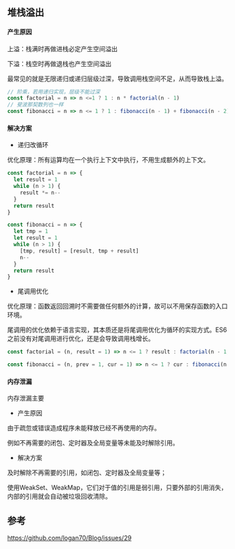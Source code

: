 ## 堆栈溢出

#### 产生原因

上溢：栈满时再做进栈必定产生空间溢出

下溢：栈空时再做退栈也产生空间溢出

最常见的就是无限递归或递归层级过深，导致调用栈空间不足，从而导致栈上溢。

```javascript
// 阶乘，若用递归实现，层级不能过深
const factorial = n => n <=1 ? 1 : n * factorial(n - 1)
// 斐波那契数列也一样
const fibonacci = n => n <= 1 ? 1 : fibonacci(n - 1) + fibonacci(n - 2)

```

#### 解决方案

- 递归改循环

优化原理：所有运算均在一个执行上下文中执行，不用生成额外的上下文。

```javascript
const factorial = n => {
  let result = 1
  while (n > 1) {
    result *= n--
  }
  return result
}

const fibonacci = n => {
  let tmp = 1
  let result = 1
  while (n > 1) {
    [tmp, result] = [result, tmp + result]
    n--
  }
  return result
}
```

- 尾调用优化

优化原理：函数返回回溯时不需要做任何额外的计算，故可以不用保存函数的入口环境。

尾调用的优化依赖于语言实现，其本质还是将尾调用优化为循环的实现方式。ES6之前没有对尾调用进行优化，还是会导致调用栈增长。

```javascript
const factorial = (n, result = 1) => n <= 1 ? result : factorial(n - 1, n * result)

const fibonacci = (n, prev = 1, cur = 1) => n <= 1 ? cur : fibonacci(n - 1, cur, prev + cur)`
```

#### 内存泄漏

内存泄漏主要

- 产生原因

由于疏忽或错误造成程序未能释放已经不再使用的内存。

例如不再需要的闭包、定时器及全局变量等未能及时解除引用。

- 解决方案

及时解除不再需要的引用，如闭包、定时器及全局变量等；

使用WeakSet、WeakMap，它们对于值的引用是弱引用，只要外部的引用消失，内部的引用就会自动被垃圾回收清除。

## 参考

https://github.com/logan70/Blog/issues/29
